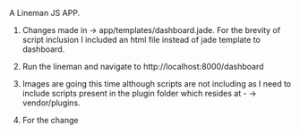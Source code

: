 A Lineman JS APP.

1) Changes made in -> app/templates/dashboard.jade.
For the brevity of script inclusion I included an html file instead of jade template to dashboard.

2) Run the lineman and navigate to http://localhost:8000/dashboard

3) Images are going this time although scripts are not including as I need to include scripts present in the plugin folder which resides at -
    -> vendor/plugins.
    
4) For the change     